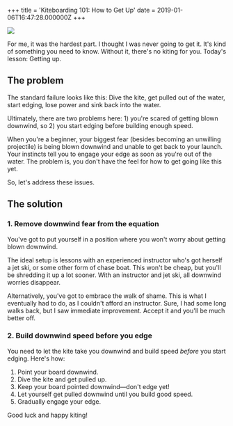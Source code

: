 +++
title = 'Kiteboarding 101: How to Get Up'
date = 2019-01-06T16:47:28.000000Z
+++

![](/kiteboarding-101-how-to-get-up.jpg)

For me, it was the hardest part. I thought I was never going to get it. It's kind of something you need to know. Without it, there's no kiting for you. Today's lesson: Getting up.

## The problem

The standard failure looks like this: Dive the kite, get pulled out of the water, start edging, lose power and sink back into the water.

Ultimately, there are two problems here: 1) you're scared of getting blown downwind, so 2) you start edging before building enough speed.

When you're a beginner, your biggest fear (besides becoming an unwilling projectile) is being blown downwind and unable to get back to your launch. Your instincts tell you to engage your edge as soon as you're out of the water. The problem is, you don't have the feel for how to get going like this yet.

So, let's address these issues.

## The solution

### 1. Remove downwind fear from the equation

You've got to put yourself in a position where you won't worry about getting blown downwind.

The ideal setup is lessons with an experienced instructor who's got herself a jet ski, or some other form of chase boat. This won't be cheap, but you'll be shredding it up a lot sooner. With an instructor and jet ski, all downwind worries disappear.

Alternatively, you've got to embrace the walk of shame. This is what I eventually had to do, as I couldn't afford an instructor. Sure, I had some long walks back, but I saw immediate improvement. Accept it and you'll be much better off.

### 2. Build downwind speed before you edge

You need to let the kite take you downwind and build speed _before_ you start edging. Here's how:

1.  Point your board downwind.
2.  Dive the kite and get pulled up.
3.  Keep your board pointed downwind—don't edge yet!
4.  Let yourself get pulled downwind until you build good speed.
5.  Gradually engage your edge.

Good luck and happy kiting!
